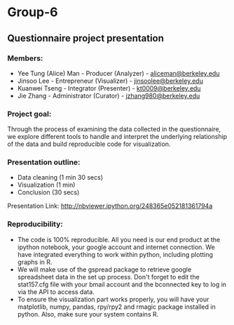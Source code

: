 Group-6
==========================

Questionnaire project presentation
----------------------------------

### Members:
* Yee Tung (Alice) Man - Producer (Analyzer) - aliceman@berkeley.edu
* Jinsoo Lee - Entrepreneur (Visualizer) - jinsoolee@berkeley.edu
* Kuanwei Tseng - Integrator (Presenter) - kt0009@berkeley.edu
* Jie Zhang - Administrator (Curator) - jzhang980@berkeley.edu


### Project goal:
Through the process of examining the data collected in the questionnaire, 
we explore different tools to handle and interpret the underlying relationship of the data and
build reproducible code for visualization.

### Presentation outline:
* Data cleaning (1 min 30 secs)
* Visualization (1 min)
* Conclusion (30 secs)

Presentation Link:
http://nbviewer.ipython.org/248365e052181361794a

### Reproducibility: 
* The code is 100% reproducible. All you need is our end product at the ipython notebook, your google account and internet connection. We have integrated everything to work within python, including plotting graphs in R.
* We will make use of the gspread package to retrieve google spreadsheet data in the set up process. Don't forget to edit the stat157.cfg file with your bmail account and the bconnected key to log in via the API to access data.
* To ensure the visualization part works properly, you will have your matplotlib, numpy, pandas, rpy/rpy2 and rmagic package installed in python. Also, make sure your system contains R.


